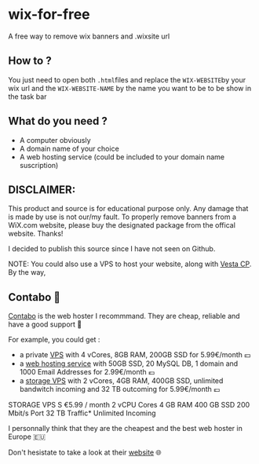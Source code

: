 # wix-for-free
A free way to remove wix banners and .wixsite url

## How to ?
You just need to open both `.html`files and replace the `WIX-WEBSITE`by your wix url and the `WIX-WEBSITE-NAME` by the name you want to be to be show in the task bar

## What do you need ?

- A computer obviously
- A domain name of your choice
- A web hosting service (could be included to your domain name suscription)


## DISCLAIMER:

This product and source is for educational purpose only. Any damage that is made by use is not our/my fault. To properly remove banners from a WiX.com website, please buy the designated package from the offical website. Thanks!

I decided to publish this source since I have not seen on Github.

NOTE: You could also use a VPS to host your website, along with [Vesta CP](https://github.com/serghey-rodin/vesta). By the way, 

## Contabo 🐶

[Contabo](https://www.anrdoezrs.net/click-100796952-12454703) is the web hoster I recommmand. They are cheap, reliable and have a good support 📒

For example, you could get :
- a private [VPS](https://www.dpbolvw.net/click-100796952-13796470) with 4 vCores, 8GB RAM, 200GB SSD for 5.99€/month 💴
- a [web hosting service](https://www.tkqlhce.com/click-100796952-12454678) with 50GB SSD, 20 MySQL DB, 1 domain and 1000 Email Addresses for 2.99€/month 💶
- a [storage VPS](https://www.anrdoezrs.net/click-100796952-15239531) with 2 vCores, 4GB RAM, 400GB SSD, unlimited bandwitch incoming and 32 TB outcoming for 5.99€/month 💷

STORAGE VPS S
€5.99 / month
2 vCPU Cores
4 GB RAM
400 GB SSD
200 Mbit/s Port
32 TB Traffic*
Unlimited Incoming

I personnally think that they are the cheapest and the best web hoster in Europe 🇪🇺

Don't hesistate to take a look at their [website](https://www.anrdoezrs.net/click-100796952-12454703) 🌐


